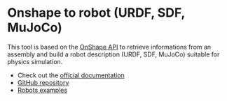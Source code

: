# Onshape to robot (URDF, SDF, MuJoCo)

This tool is based on the [OnShape API](https://dev-portal.onshape.com/) to retrieve
informations from an assembly and build a robot description (URDF, SDF, MuJoCo) suitable for physics
simulation.

* Check out the [official documentation](https://onshape-to-robot.readthedocs.io/)
* [GitHub repository](https://github.com/rhoban/onshape-to-robot/)
* [Robots examples](https://github.com/rhoban/onshape-to-robot-examples)

